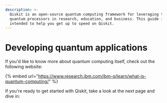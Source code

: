 ```yaml
---
description: >-
  Qiskit is an open-source quantum computing framework for leveraging today's
  quantum processors in research, education, and business. This guide is
  intended to help you get up to speed on Qiskit.
---
```


# Developing quantum applications

If you'd like to know more about quantum computing itself, check out the following website:

{% embed url="https://www.research.ibm.com/ibm-q/learn/what-is-quantum-computing/" %}

If you're ready to get started with Qiskit, take a look at the next page and dive in:

